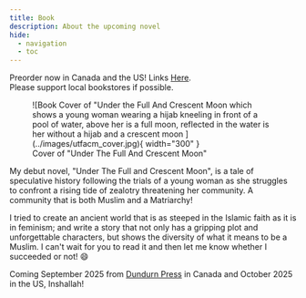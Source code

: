 ```yaml
---
title: Book
description: About the upcoming novel
hide: 
  - navigation
  - toc
---
```

<style>
  .md-typeset h1,
  .md-content__button {
    display: none;
  }
</style>

<div class="preorder">
Preorder now in Canada and the US! Links <a href="https://linktr.ee/aamirauthor" target="_blank">Here</a>.<br>
Please support local bookstores if possible.
</div>

<figure markdown="span">
  ![Book Cover of "Under the Full And Crescent Moon which shows a young woman wearing a hijab kneeling in front of a pool of water, above her is a full moon, reflected in the water is her without a hijab and a crescent moon ](../images/utfacm_cover.jpg){ width="300" }
  <figcaption>Cover of "Under The Full And Crescent Moon"</figcaption>
</figure>

My debut novel, "Under The Full and Crescent Moon", is a tale of speculative history following the trials of a young woman as she struggles to confront a rising tide of zealotry threatening her community. A community that is both Muslim and a Matriarchy!

I tried to create an ancient world that is as steeped in the Islamic faith as it is in feminism; and write a story that not only has a gripping plot and unforgettable characters, but shows the diversity of what it means to be a Muslim. I can't wait for you to read it and then let me know whether I succeeded or not! :smile:

Coming September 2025 from [Dundurn Press](https://www.dundurn.com/) in Canada and October 2025 in the US, Inshallah!
